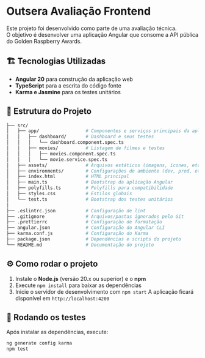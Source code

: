 # Outsera Avaliação Frontend

Este projeto foi desenvolvido como parte de uma avaliação técnica.  
O objetivo é desenvolver uma aplicação Angular que consome a API pública do Golden Raspberry Awards.

## 🏗️ Tecnologias Utilizadas

- **Angular 20** para construção da aplicação web
- **TypeScript** para a escrita do código fonte
- **Karma e Jasmine** para os testes unitários

## 📂 Estrutura do Projeto
```bash
├── src/
│   ├── app/                 # Componentes e serviços principais da aplicação
│   │   ├── dashboard/       # Dashboard e seus testes
│   │   │   └── dashboard.component.spec.ts
│   │   ├── movies/          # Listagem de filmes e testes
│   │   │   ├── movies.component.spec.ts
│   │   │   └── movie.service.spec.ts
│   ├── assets/              # Arquivos estáticos (imagens, ícones, etc)
│   ├── environments/        # Configurações de ambiente (dev, prod, etc)
│   ├── index.html           # HTML principal
│   ├── main.ts              # Bootstrap da aplicação Angular
│   ├── polyfills.ts         # Polyfills para compatibilidade
│   ├── styles.css           # Estilos globais
│   └── test.ts              # Bootstrap dos testes unitários
│
├── .eslintrc.json           # Configuração de lint
├── .gitignore               # Arquivos/pastas ignorados pelo Git
├── .prettierrc              # Configuração de formatação
├── angular.json             # Configuração do Angular CLI
├── karma.conf.js            # Configuração do Karma
├── package.json             # Dependências e scripts do projeto
└── README.md                # Documentação do projeto
```

## ⚙️ Como rodar o projeto

1. Instale o **Node.js** (versão 20.x ou superior) e o **npm**
2. Execute `npm install` para baixar as dependências
3. Inicie o servidor de desenvolvimento com `npm start`
   A aplicação ficará disponível em `http://localhost:4200`

## 🧪 Rodando os testes

Após instalar as dependências, execute:

```bash
ng generate config karma
npm test
```